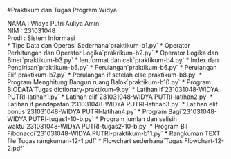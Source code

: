 #Praktikum dan Tugas Program Widya 
<div> NAMA : Widya Putri Auliya Amin </div>
<div> NIM : 231031048 </div>
<div> Prodi : Sistem Informasi </div>
* Tipe Data dan Operasi Sederhana`praktikum-b1.py`
* Operator Perhitungan dan Operator Logika`prakrikum-b2.py`
* Operator Logika dan Biner`praktikum-b3.py`
* len,format dan cek`praktikum-b4.py`
* Index dan Pengirisan`praktikum-b5.py`
* Perulangan`praktikum-b6.py`
* Perulangan Elif`praktikum-b7.py`
* Perulangan if setelah else`praktikum-b8.py`
* Program Menghitung Bangun ruang Balok`praktikum-b10.py`
* Program BIODATA`Tugas dictionary-praktikum-9.py`
* Latihan if`231031048-WIDYA PUTRI-latihan1.py`
* Latihan elif`231031048-WIDYA PUTRI-latihan2.py`
* Latihan if pendapatan`231031048-WIDYA PUTRI-latihan3.py`
* Latihan elif bonus`231031048-WIDYA PUTRI-latihan4.py`
* Program Bagi`231031048-WIDYA PUTRI-tugas1-10-b.py`
* Program jumlah dan selisih waktu`231031048-WIDYA PUTRI-tugas2-10-b.py`
* Program Bil Fibonacci`231031048-WIDYA PUTRI-praktikum-b11.py`
* Rangkuman TEXT file`Tugas rangkuman-12-1.pdf`
* Flowchart sederhana`Tugas Flowchart-12-2.pdf`


